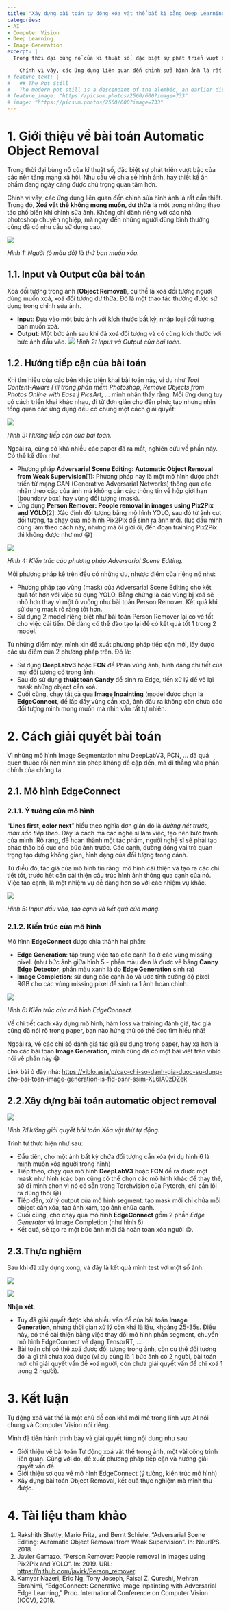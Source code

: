 ```yaml
---
title: "Xây dựng bài toán tự động xóa vật thể bất kì bằng Deep Learning"
categories:
- AI
- Computer Vision
- Deep Learning
- Image Generation
excerpt: |
  Trong thời đại bùng nổ của kĩ thuật số, đặc biệt sự phát triển vượt bậc của các nền tảng mạng xã hội. Nhu cầu về chia sẻ hình ảnh, hay thiết kế ấn phẩm đang ngày càng được chú trọng quan tâm hơn.

    Chính vì vây, các ứng dụng liên quan đến chỉnh sửa hình ảnh là rất cần thiết. Trong đó, **Xoá vật thể không mong muốn, dư thừa** là một trong những thao tác phổ biến khi chỉnh sửa ảnh. Không chỉ dành riêng với các nhà photoshop chuyên nghiệp, mà ngay đến những người dùng bình thường cũng đã có nhu cầu sử dụng cao.
# feature_text: |
#   ## The Pot Still
#   The modern pot still is a descendant of the alembic, an earlier distillation device
# feature_image: "https://picsum.photos/2560/600?image=733"
# image: "https://picsum.photos/2560/600?image=733"
---
```




# 1. Giới thiệu về bài toán Automatic Object Removal
Trong thời đại bùng nổ của kĩ thuật số, đặc biệt sự phát triển vượt bậc của các nền tảng mạng xã hội. Nhu cầu về chia sẻ hình ảnh, hay thiết kế ấn phẩm đang ngày càng được chú trọng quan tâm hơn.

Chính vì vây, các ứng dụng liên quan đến chỉnh sửa hình ảnh là rất cần thiết. Trong đó, **Xoá vật thể không mong muốn, dư thừa** là một trong những thao tác phổ biến khi chỉnh sửa ảnh. Không chỉ dành riêng với các nhà photoshop chuyên nghiệp, mà ngay đến những người dùng bình thường cũng đã có nhu cầu sử dụng cao. 

![](https://images.viblo.asia/58eda329-f0c4-4c93-8665-1c0d5ea82f28.jpg)

*Hình 1: Người (ô màu đỏ) là thứ bạn muốn xóa.*

##  1.1. Input và Output của bài toán
Xoá đối tượng trong ảnh (**Object Removal**), cụ thể là xoá đối tượng người dùng muốn xoá, xoá đối tượng dư thừa. Đó là một thao tác thường được sử dụng trong chỉnh sửa ảnh.
- **Input**: Đưa vào một bức ảnh với kích thước bất kỳ, nhập loại đối tượng bạn muốn xoá.
-  **Output**: Một bức ảnh sau khi đã xoá đối tượng và có cùng kích thước với bức ảnh đầu vào.
![](https://images.viblo.asia/78f45fee-8543-4547-b49e-0619a7bbb8aa.jpg)
*Hình 2: Input và Output của bài toán.*

##  1.2. Hướng tiếp cận của bài toán
Khi tìm hiểu của các bên khác triển khai bài toán này, ví dụ như *Tool Content-Aware Fill trong phần mềm Photoshop*, *Remove Objects from Photos Online with Ease | PicsArt*, ... mình nhận thấy rằng: Mỗi ứng dụng  tuy có cách triển khai khác nhau, đi từ đơn giản cho đến phức tạp nhưng nhìn tổng quan các ứng dụng đều có chung một cách giải quyết:

![](https://images.viblo.asia/ac4dd438-bd6d-41dc-9ef5-b6fac64a3b3f.jpg)

*Hình 3: Hướng tiếp cận của bài toán.*

Ngoài ra, cũng có khá nhiều các paper đã ra mắt, nghiên cứu về phần này. Có thể kể đến như:
- Phương pháp **Adversarial Scene Editing: Automatic Object Removal from Weak Supervision**[1]: Phương pháp này là một mô hình được phát triển từ mạng GAN (Generative Adversarial Networks) thông qua các nhãn theo cấp của ảnh mà không cần các thông tin về hộp giới hạn (boundary box) hay vùng đối tượng (mask).
- Ứng dụng **Person Remover: People removal in images using Pix2Pix and YOLO**[2]: Xác định đối tượng bằng mô hình YOLO, sau đó từ ảnh cut đối tượng, ta chạy qua mô hình Pix2Pix để sinh ra ảnh mới. (lúc đầu mình cũng làm theo cách này, nhưng mà ôi giời ôi, đến đoạn training Pix2Pix thì không được như mơ 😁)

![](https://images.viblo.asia/1af44b58-5ec7-48a4-a710-e704c59e8cf9.jpg)

*Hình 4: Kiến trúc của phương pháp Adversarial Scene Editing.*

Mỗi phương pháp kể trên đều có những ưu, nhược điểm của riêng nó như:
- Phương pháp tạo vùng (mask) của Adversarial Scene Editing cho kết quả tốt hơn với việc sử dụng YOLO. Bằng chứng là các vùng bị xoá sẽ nhỏ hơn thay vì một ô vuông như bài toán Person Remover. Kết quả khi sử dụng mask rõ ràng tốt hơn.
-  Sử dụng 2 model riêng biệt như bài toán Person Remover lại có vẻ tốt cho việc cải tiến. Dễ dàng có thể đào tạo lại để có kết quả tốt 1 trong 2 model.
   
Từ những điểm này, mình xin đề xuất phương pháp tiếp cận mới, lấy được các ưu điểm của 2 phương pháp trên. Đó là:
- Sử dụng **DeepLabv3** hoặc **FCN** để Phân vùng ảnh, hình dáng chi tiết của mọi đối tượng có trong ảnh.
- Sau đó sử dụng **thuật toán Candy** để sinh ra Edge, tiền xử lý để vẽ lại mask những object cần xoá. 
- Cuối cùng, chạy tất cả qua **Image Inpainting** (model được chọn là **EdgeConnect**, để lấp đầy vùng cần xoá, ảnh đầu ra không còn chứa các đối tượng mình mong muốn mà nhìn vẫn rất tự nhiên.

# 2. Cách giải quyết bài toán

Vì những mô hình Image Segmentation như DeepLabV3, FCN, ... đã quá quen thuộc rồi nên mình xin phép không đề cập đến, mà đi thẳng vào phần chính của chúng ta.

##  2.1. Mô hình EdgeConnect
###  2.1.1. Ý tưởng của mô hình

“**Lines first, color next**” hiểu theo nghĩa đơn giản đó là *đường nét trước, màu sắc tiếp theo*. Đây là cách mà các nghệ sĩ làm việc, tạo nên bức tranh của mình. Rõ ràng, để hoàn thành một tác phẩm, người nghệ sĩ sẽ phải tạo phác thảo bố cục cho bức ảnh trước. Các cạnh, đường đóng vai trò quan trọng tạo dựng không gian, hình dạng của đối tượng trong cảnh.

Từ điều đó, tác giả của mô hình tin rằng: mô hình cải thiện và tạo ra các chi tiết tốt, trước hết cần cải thiện cấu trúc hình ảnh thông qua cạnh của nó. Việc tạo cạnh, là một nhiệm vụ dễ dàng hơn so với các nhiệm vụ khác.

![](https://images.viblo.asia/6418effa-b758-4837-a286-806eb4ad06e4.jpg)

*Hình 5: Input đầu vào, tạo cạnh và kết quả của mạng.*
###  2.1.2. Kiến trúc của mô hình
Mô hình **EdgeConnect** được chia thành hai phần: 
- **Edge Generation**:  tập trung việc tạo các cạnh ảo ở các vùng missing pixel. (như bức ảnh giữa hình 5 - phần màu đen là được vẽ bằng **Canny Edge Detector**, phần màu xanh là do **Edge Generation** sinh ra)
- **Image Completion**: sử dụng các cạnh ảo và ước tính cường độ pixel RGB cho các vùng missing pixel để sinh ra 1 ảnh hoàn chỉnh. 

![](https://images.viblo.asia/348ffe1d-9614-4979-b433-b527296a3bec.jpg)

*Hình 6: Kiến trúc của mô hình EdgeConnect.*

Về chi tiết cách xây dựng mô hình, hàm loss và training đánh giá, tác giả cũng đã nói rõ trong paper, bạn nào hứng thú có thể đọc tìm hiểu nhá!

Ngoài ra, về các chỉ số đánh giá tác giả sử dụng trong paper, hay xa hơn là cho các bài toán **Image Generation**, mình cũng đã có một bài viết trên viblo nói về phần này 😁

Link bài ở đây nhá: https://viblo.asia/p/cac-chi-so-danh-gia-duoc-su-dung-cho-bai-toan-image-generation-is-fid-psnr-ssim-XL6lA0zDZek


##  2.2.Xây dựng bài toán automatic object removal

![](https://images.viblo.asia/7930526e-2c99-40e4-bfac-a687091d97a4.jpg)

*Hình 7:Hướng giải quyết bài toán Xóa vật thử tự động.*


Trình tự thực hiện như sau:
- Đầu tiên, cho một ảnh bất kỳ chứa đối tượng cần xóa (ví dụ hình 6 là mình muốn xóa người trong hình)
- Tiếp theo, chạy qua mô hình **DeepLabV3** hoặc **FCN** để ra được một mask như hình (các bạn cũng có thể chọn các mô hình khác để thay thế, sở dĩ mình chọn vì nó có sẵn trong Torchvision của Pytorch, chỉ cần lôi ra dùng thôi 😁)
- Tiếp đến, xử lý output của mô hình segment: tạo mask mới chỉ chứa mỗi object cần xóa, tạo ảnh xám, tạo ảnh chứa cạnh.
- Cuối cùng, cho chạy qua mô hình **EdgeConnect** gồm 2 phần *Edge Generator* và Image Completion (như hình 6)
-  Kết quả, sẽ tạo ra một bức ảnh mới đã hoàn toàn xóa người 😋.

##  2.3.Thực nghiệm

Sau khi đã xây dựng xong, và đây là kết quả mình test với một số ảnh:

![](https://images.viblo.asia/5ffd15ae-6551-4ada-822b-46842d366498.png)

![](https://images.viblo.asia/fde0be2e-6be1-4063-99c6-65a035ef4a2a.png)

**Nhận xét**:
- Tuy đã giải quyết được khá nhiều vấn đề của bài toán **Image Generation**, nhưng thời gian xử lý còn khá là lâu, khoảng 25-35s. Điều này, có thể cải thiện bằng việc thay đổi mô hình phần segment, chuyển mô hình EdgeConnect về dạng TensorRT, ...
- Bài toán chỉ có thể xoá được đối tượng trong ảnh, còn cụ thể đối tượng đó là gì thì chưa xoá được (ví dụ cùng là 1 bức ảnh có 2 người, bài toán mới chỉ giải quyết vấn đề xoá người, còn chưa giải quyết vấn đề chỉ xoá 1 trong 2 người).

# 3. Kết luận
Tự động xoá vật thể là một chủ đề còn khá mới mẻ trong lĩnh vực AI nói chung và Computer Vision nói riêng. 

 Mình đã tiến hành trình bày và giải quyết từng nội dung như sau:
 - Giới thiệu về bài toán Tự động xoá vật thể trong ảnh, một vài công trình liên quan. Cùng với đó, đề xuất phương pháp tiếp cận và hướng giải quyết vấn đề.
 - Giới thiệu sơ qua về  mô hình EdgeConnect (ý tưởng, kiến trúc mô hình)
 - Xây dựng bài toán Object Removal,  kết quả thực nghiệm mà mình thu được.
 
# 4. Tài liệu tham khảo

1. Rakshith Shetty, Mario Fritz, and Bernt Schiele. “Adversarial Scene Editing: Automatic Object Removal from Weak Supervision”. In: NeurIPS. 2018.
2. Javier Gamazo. “Person Remover: People removal in images using Pix2Pix and YOLO”. In: 2019. URL: https://github.com/javirk/Person_remover.
3. Kamyar Nazeri, Eric Ng, Tony Joseph, Faisal Z. Qureshi, Mehran Ebrahimi, “EdgeConnect: Generative Image Inpainting with Adversarial Edge Learning,” Proc. International Conference on Computer Vision (ICCV), 2019.